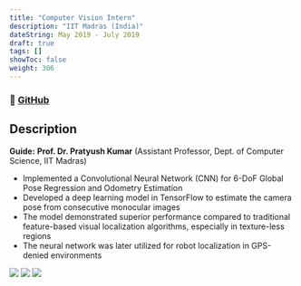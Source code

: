 ```yaml
---
title: "Computer Vision Intern"
description: "IIT Madras (India)"
dateString: May 2019 - July 2019
draft: true
tags: []
showToc: false
weight: 306
--- 
```

### 🔗 [GitHub](https://github.com/arkalim/Tensorflow/tree/master/VLocNet)

## Description
**Guide:** **Prof. Dr. Pratyush Kumar** (Assistant Professor, Dept. of Computer Science, IIT Madras)

- Implemented a Convolutional Neural Network (CNN) for 6-DoF Global Pose Regression and Odometry Estimation
- Developed a deep learning model in TensorFlow to estimate the camera pose from consecutive monocular images
- The model demonstrated superior performance compared to traditional feature-based visual localization algorithms, especially in texture-less regions
- The neural network was later utilized for robot localization in GPS-denied environments

![](/experience/iit-madras/img1.jpeg)
![](/experience/iit-madras/img2.jpeg)
![](/experience/iit-madras/img3.jpeg)
